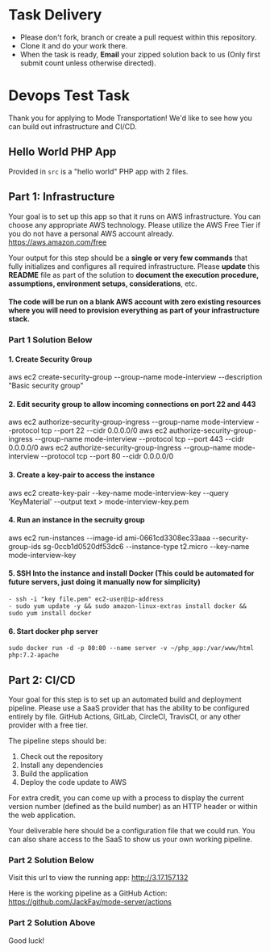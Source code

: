 # Task Delivery
* Please don't fork, branch or create a pull request within this repository. 
* Clone it and do your work there.
* When the task is ready, **Email** your zipped solution back to us (Only first submit count unless otherwise directed).

# Devops Test Task
Thank you for applying to Mode Transportation! We'd like to see how you can build out infrastructure and CI/CD.

## Hello World PHP App
Provided in `src` is a "hello world" PHP app with 2 files.

## Part 1: Infrastructure
Your goal is to set up this app so that it runs on AWS infrastructure. 
You can choose any appropriate AWS technology. Please utilize the AWS Free Tier if you do not have a personal AWS account already. https://aws.amazon.com/free

Your output for this step should be a **single or very few commands** that fully initializes and configures all required infrastructure.
Please **update** this **README** file as part of the solution to **document the execution procedure, assumptions, environment setups, considerations**, etc.

#### The code will be run on a blank AWS account with zero existing resources where you will need to provision everything as part of your infrastructure stack.

### Part 1 Solution Below ###

#### 1. Create Security Group
aws ec2 create-security-group --group-name mode-interview --description "Basic security group"

#### 2. Edit security group to allow incoming connections on port 22 and 443
aws ec2 authorize-security-group-ingress --group-name mode-interview --protocol tcp --port 22 --cidr 0.0.0.0/0
aws ec2 authorize-security-group-ingress --group-name mode-interview --protocol tcp --port 443 --cidr 0.0.0.0/0
aws ec2 authorize-security-group-ingress --group-name mode-interview --protocol tcp --port 80 --cidr 0.0.0.0/0

#### 3. Create a key-pair to access the instance
aws ec2 create-key-pair --key-name mode-interview-key --query 'KeyMaterial' --output text > mode-interview-key.pem


#### 4. Run an instance in the secruity group
aws ec2 run-instances --image-id ami-0661cd3308ec33aaa --security-group-ids sg-0ccb1d0520df53dc6 --instance-type t2.micro --key-name mode-interview-key


#### 5. SSH Into the instance and install Docker (This could be automated for future servers, just doing it manually now for simplicity)

    - ssh -i "key file.pem" ec2-user@ip-address
    - sudo yum update -y && sudo amazon-linux-extras install docker && sudo yum install docker


#### 6. Start docker php server
    sudo docker run -d -p 80:80 --name server -v ~/php_app:/var/www/html php:7.2-apache


## Part 2: CI/CD
Your goal for this step is to set up an automated build and deployment pipeline. Please use a SaaS provider that has
the ability to be configured entirely by file. GitHub Actions, GitLab, CircleCI, TravisCI, or any other provider with a free tier.

The pipeline steps should be:

1. Check out the repository
2. Install any dependencies
3. Build the application
4. Deploy the code update to AWS

For extra credit, you can come up with a process to display the current version number (defined as the build number)
as an HTTP header or within the web application.

Your deliverable here should be a configuration file that we could run. You can also share access to the SaaS to show us
your own working pipeline.

### Part 2 Solution Below ###

Visit this url to view the running app: http://3.17.157.132 

Here is the working pipeline as a GitHub Action:
https://github.com/JackFay/mode-server/actions

### Part 2 Solution Above ###

Good luck!
